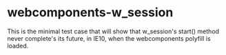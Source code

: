 # webcomponents-w_session

This is the minimal test case that will show that w_session's start() method never complete's its future, in IE10, when the webcomponents polyfill is loaded.
